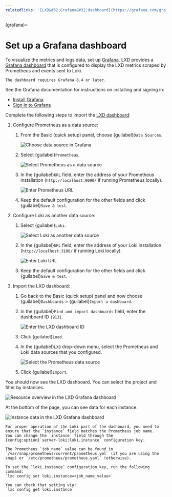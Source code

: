 ```yaml
---
relatedlinks: '[LXD&#32;Grafana&#32;dashboard](https://grafana.com/grafana/dashboards/19131-lxd/)'
---
```


(grafana)=
# Set up a Grafana dashboard

To visualize the metrics and logs data, set up [Grafana](https://grafana.com/).
LXD provides a [Grafana dashboard](https://grafana.com/grafana/dashboards/19131-lxd/) that is configured to display the LXD metrics scraped by Prometheus and events sent to Loki.

```{note}
The dashboard requires Grafana 8.4 or later.
```

See the Grafana documentation for instructions on installing and signing in:

- [Install Grafana](https://grafana.com/docs/grafana/latest/setup-grafana/installation/)
- [Sign in to Grafana](https://grafana.com/docs/grafana/latest/setup-grafana/sign-in-to-grafana/)

Complete the following steps to import the [LXD dashboard](https://grafana.com/grafana/dashboards/19131-lxd/):

1. Configure Prometheus as a data source:

   1. From the Basic (quick setup) panel, choose {guilabel}`Data Sources`.

      ![Choose data source in Grafana](/images/grafana_welcome.png)

   1. Select {guilabel}`Prometheus`.

      ![Select Prometheus as a data source](/images/grafana_select_prometheus.png)

   1. In the {guilabel}`URL` field, enter the address of your Prometheus installation (`http://localhost:9090/` if running Prometheus locally).

      ![Enter Prometheus URL](/images/grafana_configure_prometheus.png)

   1. Keep the default configuration for the other fields and click {guilabel}`Save & test`.

1. Configure Loki as another data source:

   1. Select {guilabel}`Loki`.

      ![Select Loki as another data source](/images/grafana_select_loki.png)

   1. In the {guilabel}`URL` field, enter the address of your Loki installation (`http://localhost:3100/` if running Loki locally).

      ![Enter Loki URL](/images/grafana_configure_loki.png)

   1. Keep the default configuration for the other fields and click {guilabel}`Save & test`.

1. Import the LXD dashboard:

   1. Go back to the Basic (quick setup) panel and now choose {guilabel}`Dashboards` > {guilabel}`Import a dashboard`.
   1. In the {guilabel}`Find and import dashboards` field, enter the dashboard ID `19131`.

      ![Enter the LXD dashboard ID](/images/grafana_dashboard_import.png)

   1. Click {guilabel}`Load`.
   1. In the {guilabel}`LXD` drop-down menu, select the Prometheus and Loki data sources that you configured.

      ![Select the Prometheus data source](/images/grafana_dashboard_select_datasource.png)

   1. Click {guilabel}`Import`.

You should now see the LXD dashboard.
You can select the project and filter by instances.

![Resource overview in the LXD Grafana dashboard](/images/grafana_resources.png)

At the bottom of the page, you can see data for each instance.

![Instance data in the LXD Grafana dashboard](/images/grafana_instances.png)

```{note}
For proper operation of the Loki part of the dashboard, you need to ensure that the `instance` field matches the Prometheus job name.
You can change the `instance` field through the {config:option}`server-loki:loki.instance` configuration key.

The Prometheus `job_name` value can be found in `/var/snap/prometheus/current/prometheus.yml` (if you are using the snap) or `/etc/prometheus/prometheus.yaml` (otherwise).

To set the `loki.instance` configuration key, run the following command:
`lxc config set loki.instance=<job_name_value>`

You can check that setting via:
`lxc config get loki.instance`
```
